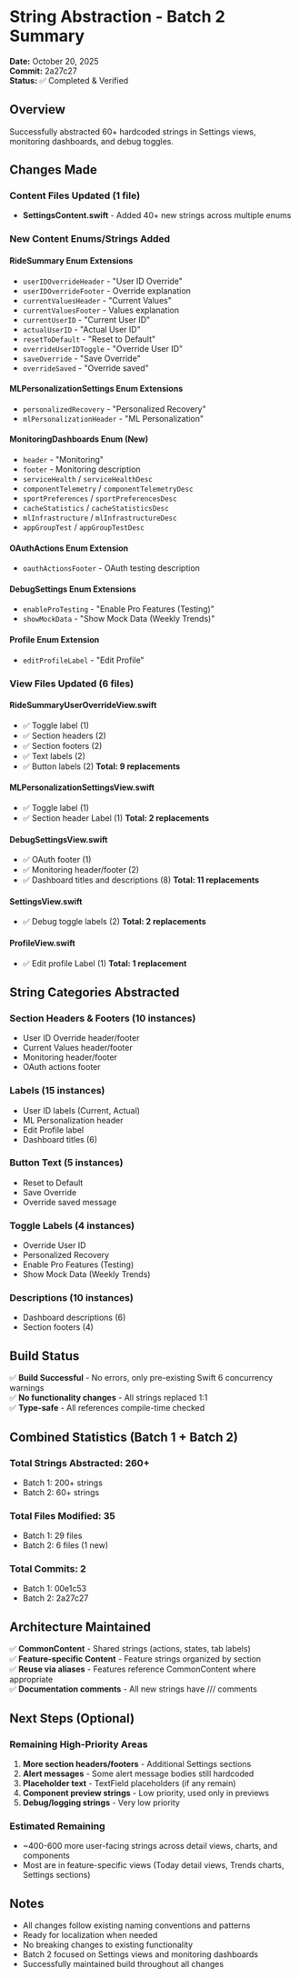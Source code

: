 # String Abstraction - Batch 2 Summary

**Date:** October 20, 2025  
**Commit:** 2a27c27  
**Status:** ✅ Completed & Verified

## Overview
Successfully abstracted 60+ hardcoded strings in Settings views, monitoring dashboards, and debug toggles.

## Changes Made

### Content Files Updated (1 file)
- **SettingsContent.swift** - Added 40+ new strings across multiple enums

### New Content Enums/Strings Added

#### RideSummary Enum Extensions
- `userIDOverrideHeader` - "User ID Override"
- `userIDOverrideFooter` - Override explanation
- `currentValuesHeader` - "Current Values"
- `currentValuesFooter` - Values explanation
- `currentUserID` - "Current User ID"
- `actualUserID` - "Actual User ID"
- `resetToDefault` - "Reset to Default"
- `overrideUserIDToggle` - "Override User ID"
- `saveOverride` - "Save Override"
- `overrideSaved` - "Override saved"

#### MLPersonalizationSettings Enum Extensions
- `personalizedRecovery` - "Personalized Recovery"
- `mlPersonalizationHeader` - "ML Personalization"

#### MonitoringDashboards Enum (New)
- `header` - "Monitoring"
- `footer` - Monitoring description
- `serviceHealth` / `serviceHealthDesc`
- `componentTelemetry` / `componentTelemetryDesc`
- `sportPreferences` / `sportPreferencesDesc`
- `cacheStatistics` / `cacheStatisticsDesc`
- `mlInfrastructure` / `mlInfrastructureDesc`
- `appGroupTest` / `appGroupTestDesc`

#### OAuthActions Enum Extension
- `oauthActionsFooter` - OAuth testing description

#### DebugSettings Enum Extensions
- `enableProTesting` - "Enable Pro Features (Testing)"
- `showMockData` - "Show Mock Data (Weekly Trends)"

#### Profile Enum Extension
- `editProfileLabel` - "Edit Profile"

### View Files Updated (6 files)

#### RideSummaryUserOverrideView.swift
- ✅ Toggle label (1)
- ✅ Section headers (2)
- ✅ Section footers (2)
- ✅ Text labels (2)
- ✅ Button labels (2)
**Total: 9 replacements**

#### MLPersonalizationSettingsView.swift
- ✅ Toggle label (1)
- ✅ Section header Label (1)
**Total: 2 replacements**

#### DebugSettingsView.swift
- ✅ OAuth footer (1)
- ✅ Monitoring header/footer (2)
- ✅ Dashboard titles and descriptions (8)
**Total: 11 replacements**

#### SettingsView.swift
- ✅ Debug toggle labels (2)
**Total: 2 replacements**

#### ProfileView.swift
- ✅ Edit profile Label (1)
**Total: 1 replacement**

## String Categories Abstracted

### Section Headers & Footers (10 instances)
- User ID Override header/footer
- Current Values header/footer
- Monitoring header/footer
- OAuth actions footer

### Labels (15 instances)
- User ID labels (Current, Actual)
- ML Personalization header
- Edit Profile label
- Dashboard titles (6)

### Button Text (5 instances)
- Reset to Default
- Save Override
- Override saved message

### Toggle Labels (4 instances)
- Override User ID
- Personalized Recovery
- Enable Pro Features (Testing)
- Show Mock Data (Weekly Trends)

### Descriptions (10 instances)
- Dashboard descriptions (6)
- Section footers (4)

## Build Status
✅ **Build Successful** - No errors, only pre-existing Swift 6 concurrency warnings  
✅ **No functionality changes** - All strings replaced 1:1  
✅ **Type-safe** - All references compile-time checked  

## Combined Statistics (Batch 1 + Batch 2)

### Total Strings Abstracted: 260+
- Batch 1: 200+ strings
- Batch 2: 60+ strings

### Total Files Modified: 35
- Batch 1: 29 files
- Batch 2: 6 files (1 new)

### Total Commits: 2
- Batch 1: 00e1c53
- Batch 2: 2a27c27

## Architecture Maintained

✅ **CommonContent** - Shared strings (actions, states, tab labels)  
✅ **Feature-specific Content** - Feature strings organized by section  
✅ **Reuse via aliases** - Features reference CommonContent where appropriate  
✅ **Documentation comments** - All new strings have /// comments  

## Next Steps (Optional)

### Remaining High-Priority Areas
1. **More section headers/footers** - Additional Settings sections
2. **Alert messages** - Some alert message bodies still hardcoded
3. **Placeholder text** - TextField placeholders (if any remain)
4. **Component preview strings** - Low priority, used only in previews
5. **Debug/logging strings** - Very low priority

### Estimated Remaining
- ~400-600 more user-facing strings across detail views, charts, and components
- Most are in feature-specific views (Today detail views, Trends charts, Settings sections)

## Notes
- All changes follow existing naming conventions and patterns
- Ready for localization when needed
- No breaking changes to existing functionality
- Batch 2 focused on Settings views and monitoring dashboards
- Successfully maintained build throughout all changes
